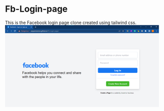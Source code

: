 # Fb-Login-page
This is the Facebook login page clone created using tailwind css.
![alt text](/Fb-Login.png?raw=true)
